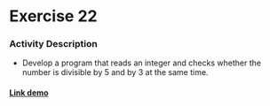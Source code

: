 # Exercise 22

### Activity Description
- Develop a program that reads an integer and checks whether the number is divisible by 5 and by 3 at the same time.

#### [Link demo](https://replit.com/join/wftyykwcbb-gabrielstimamig)